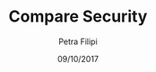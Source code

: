 ---
title: Compare Security
description: This section explains how you can use the Compare Wizard to compare security.
author: Petra Filipi
date: 09/10/2017
---